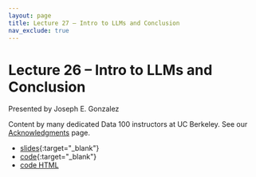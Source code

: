 ```yaml
---
layout: page
title: Lecture 27 – Intro to LLMs and Conclusion
nav_exclude: true
---
```


# Lecture 26 – Intro to LLMs and Conclusion

Presented by Joseph E. Gonzalez

Content by many dedicated Data 100 instructors at UC Berkeley. See our [Acknowledgments](../../acks) page.

- [slides](https://docs.google.com/presentation/d/1FwoEQWtOmBVXxieYMrjx82UJ_s9d2A44uShYo7LtslY/edit?usp=sharing){:target="_blank"}
- [code](https://data100.datahub.berkeley.edu/hub/user-redirect/git-pull?repo=https%3A%2F%2Fgithub.com%2FDS-100%2Fsp24-student&urlpath=lab%2Ftree%2Fsp24-student%2Flecture%2Flec27%2Flec27.ipynb&branch=main){:target="_blank"}
- [code HTML](../../resources/assets/lectures/lec27/lec27.html)